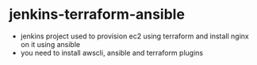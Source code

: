 # jenkins-terraform-ansible
- jenkins project used to provision ec2 using terraform and install nginx on it using ansible
- you need to install awscli, ansible and terraform plugins 

